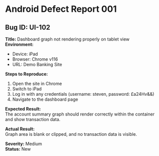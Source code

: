 # Android Defect Report 001

## Bug ID: UI-102  
**Title:** Dashboard graph not rendering properly on tablet view  
**Environment:**  
- Device: iPad  
- Browser: Chrome v116  
- URL: Demo Banking Site  

**Steps to Reproduce:**  
1. Open the site in Chrome  
2. Switch to iPad  
3. Log in with any credentials (username: steven, password: £a24Hv&&)  
4. Navigate to the dashboard page  

**Expected Result:**  
The account summary graph should render correctly within the container and show transaction data.

**Actual Result:**  
Graph area is blank or clipped, and no transaction data is visible.

**Severity:** Medium  
**Status:** New
